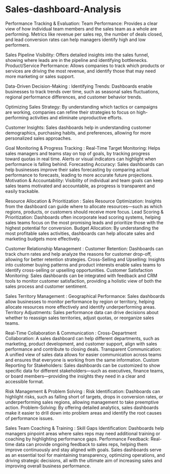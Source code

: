 # Sales-dashboard-Analysis
 Performance Tracking & Evaluation:
Team Performance: 
Provides a clear view of how individual team members and the sales team as a whole are performing. Metrics like revenue per sales rep, the number of deals closed, and lead conversion rates can help managers identify high and low performers.

Sales Pipeline Visibility: Offers detailed insights into the sales funnel, showing where leads are in the pipeline and identifying bottlenecks.
Product/Service Performance: Allows companies to track which products or services are driving the most revenue, and identify those that may need more marketing or sales support.

Data-Driven Decision-Making :
Identifying Trends: Dashboards enable businesses to track trends over time, such as seasonal sales fluctuations, regional performance differences, and customer behavior trends.

Optimizing Sales Strategy: By understanding which tactics or campaigns are working, companies can refine their strategies to focus on high-performing activities and eliminate unproductive efforts.

Customer Insights: Sales dashboards help in understanding customer demographics, purchasing habits, and preferences, allowing for more personalized sales approaches.

Goal Monitoring & Progress Tracking :
Real-Time Target Monitoring: Helps sales managers and teams stay on top of goals, by tracking progress toward quotas in real time. Alerts or visual indicators can highlight when performance is falling behind.
Forecasting Accuracy: Sales dashboards can help businesses improve their sales forecasting by comparing actual performance to forecasts, leading to more accurate future projections.
Motivation & Accountability: Visibility of individual and team goals can keep sales teams motivated and accountable, as progress is transparent and easily trackable.

Resource Allocation & Prioritization :
Sales Resource Optimization: Insights from the dashboard can guide where to allocate resources—such as which regions, products, or customers should receive more focus.
Lead Scoring & Prioritization: Dashboards often incorporate lead scoring systems, helping sales teams focus on the most promising leads and prioritize those with the highest potential for conversion.
Budget Allocation: By understanding the most profitable sales activities, dashboards can help allocate sales and marketing budgets more effectively.

Customer Relationship Management :
Customer Retention: Dashboards can track churn rates and help analyze the reasons for customer drop-off, allowing for better retention strategies.
Cross-Selling and Upselling: Insights into customer buying patterns and product interests enable sales teams to identify cross-selling or upselling opportunities.
Customer Satisfaction Monitoring: Sales dashboards can be integrated with feedback and CRM tools to monitor customer satisfaction, providing a holistic view of both the sales process and customer sentiment.

Sales Territory Management :
Geographical Performance: Sales dashboards allow businesses to monitor performance by region or territory, helping allocate resources more effectively and identify underperforming areas.
Territory Adjustments: Sales performance data can drive decisions about whether to reassign sales territories, adjust quotas, or reorganize sales teams.

Real-Time Collaboration & Communication :
Cross-Department Collaboration: A sales dashboard can help different departments, such as marketing, product development, and customer support, align with sales performance and contribute to closing deals.
Transparent Communication: A unified view of sales data allows for easier communication across teams and ensures that everyone is working from the same information.
Custom Reporting for Stakeholders: Sales dashboards can be customized to show specific data for different stakeholders—such as executives, finance teams, or board members—providing the insights they need in a clear and accessible format.

Risk Management & Problem Solving :
Risk Identification: Dashboards can highlight risks, such as falling short of targets, drops in conversion rates, or underperforming sales regions, allowing management to take preemptive action.
Problem-Solving: By offering detailed analytics, sales dashboards make it easier to drill down into problem areas and identify the root causes of performance issues.

Sales Team Coaching & Training :
Skill Gaps Identification: Dashboards help managers pinpoint areas where sales reps may need additional training or coaching by highlighting performance gaps.
Performance Feedback: Real-time data can provide ongoing feedback to sales reps, helping them improve continuously and stay aligned with goals.
Sales dashboards serve as an essential tool for maintaining transparency, optimizing operations, and driving strategic decisions, all with the ultimate aim of increasing sales and improving overall business performance.






